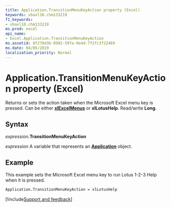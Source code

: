 ```yaml
---
title: Application.TransitionMenuKeyAction property (Excel)
keywords: vbaxl10.chm133219
f1_keywords:
- vbaxl10.chm133219
ms.prod: excel
api_name:
- Excel.Application.TransitionMenuKeyAction
ms.assetid: 8f278d3b-9902-597a-9e4d-7f2fc3f22469
ms.date: 04/05/2019
localization_priority: Normal
---
```



# Application.TransitionMenuKeyAction property (Excel)

Returns or sets the action taken when the Microsoft Excel menu key is pressed. Can be either **[xlExcelMenus](excel.constants.md)** or **xlLotusHelp**. Read/write **Long**.


## Syntax

_expression_.**TransitionMenuKeyAction**

_expression_ A variable that represents an **[Application](Excel.Application(object).md)** object.


## Example

This example sets the Microsoft Excel menu key to run Lotus 1-2-3 Help when it is pressed.

```vb
Application.TransitionMenuKeyAction = xlLotusHelp 

```




[!include[Support and feedback](~/includes/feedback-boilerplate.md)]